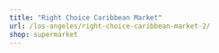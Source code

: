 ```yaml
---
title: "Right Choice Caribbean Market"
url: /los-angeles/right-choice-caribbean-market-2/
shop: supermarket
---
```

